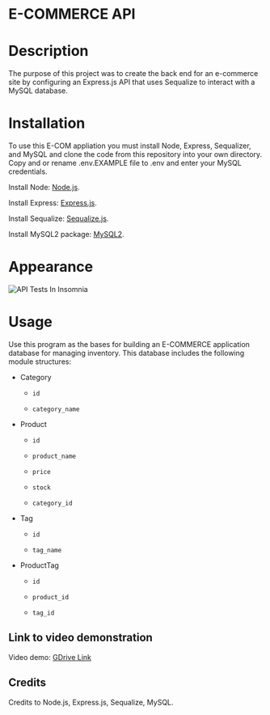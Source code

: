 # E-COMMERCE API

# Description

The purpose of this project was to create the back end for an e-commerce site by configuring an Express.js API that uses Sequalize to interact with a MySQL database.

# Installation

To use this E-COM appliation you must install Node, Express, Sequalizer, and MySQL and clone the code from this repository into your own directory. Copy and or rename .env.EXAMPLE file to .env and enter your MySQL credentials.

Install Node: [Node.js](https://nodejs.org/en/download/).

Install Express: [Express.js](https://www.npmjs.com/package/express).

Install Sequalize: [Sequalize.js](https://www.npmjs.com/package/sequelize).

Install MySQL2 package: [MySQL2](https://www.npmjs.com/package/mysql2).

# Appearance

![API Tests In Insomnia](./assets/images/image_name.png)

# Usage

Use this program as the bases for building an E-COMMERCE application database for managing inventory. This database includes the following module structures:

- Category

  - `id`

  - `category_name`

- Product

  - `id`

  - `product_name`

  - `price`

  - `stock`

  - `category_id`

- Tag

  - `id`

  - `tag_name`

- ProductTag

  - `id`

  - `product_id`

  - `tag_id`

## Link to video demonstration

Video demo: [GDrive Link]()

## Credits

Credits to Node.js, Express.js, Sequalize, MySQL.
